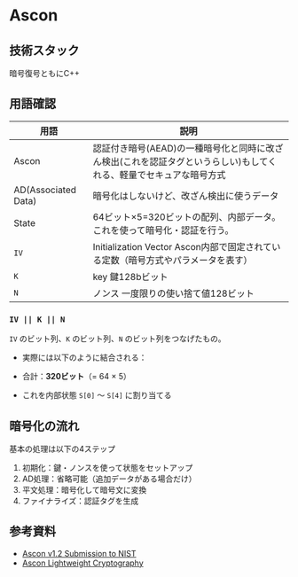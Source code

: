# Ascon

## 技術スタック
暗号復号ともにC++

## 用語確認
| 用語 | 説明 |
| ---- | ---- |
| Ascon | 認証付き暗号(AEAD)の一種暗号化と同時に改ざん検出(これを認証タグというらしい)もしてくれる、軽量でセキュアな暗号方式 |
| AD(Associated Data) | 暗号化はしないけど、改ざん検出に使うデータ|
| State | 64ビット×5=320ビットの配列、内部データ。これを使って暗号化・認証を行う。|
| `IV` | Initialization Vector Ascon内部で固定されている定数（暗号方式やパラメータを表す）|
| `K` | key 鍵128bビット |
| `N` | ノンス 一度限りの使い捨て値128ビット |

### `IV || K || N`

`IV` のビット列、`K` のビット列、`N` のビット列をつなげたもの。

- 実際には以下のように結合される：

- 合計：**320ビット**（= 64 × 5）

- これを内部状態 `S[0]` ～ `S[4]` に割り当てる



## 暗号化の流れ
基本の処理は以下の4ステップ
1. 初期化：鍵・ノンスを使って状態をセットアップ
2. AD処理：省略可能（追加データがある場合だけ）
3. 平文処理：暗号化して暗号文に変換
4. ファイナライズ：認証タグを生成

## 参考資料
- [Ascon v1.2 Submission to NIST](https://csrc.nist.gov/CSRC/media/Projects/lightweight-cryptography/documents/round-2/spec-doc-rnd2/ascon-spec-round2.pdf)
- [Ascon Lightweight Cryptography](https://ascon.isec.tugraz.at/index.html)

